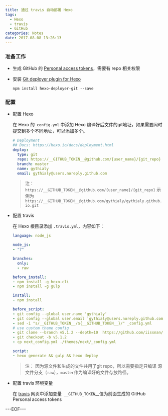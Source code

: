 ```yaml
---
title: 通过 travis 自动部署 Hexo
tags:
  - Hexo
  - travis
  - GitHub
categories: Notes
date: 2017-08-08 13:26:13
---
```





### 准备工作

- 生成 GitHub 的 [Personal access tokens](https://github.com/settings/tokens)，需要有 repo 相关权限

- 安装 [Git deployer plugin for Hexo](https://github.com/hexojs/hexo-deployer-git)
  ```shell
  npm install hexo-deployer-git --save
  ```

### 配置

- 配置 Hexo

  在 Hexo 的`_config.yml` 中添加 Hexo 编译好后文件的git地址，如果需要同时提交到多个不同地址，可以添加多个。

  ```yaml
  # Deployment
  ## Docs: https://hexo.io/docs/deployment.html
  deploy:
    type: git
    repo: https://__GITHUB_TOKEN__@github.com/{user_name}/{git_repo}
    branch: master
    name: gythialy
    email: gythialy@users.noreply.github.com
  ```
  > 注：`https://__GITHUB_TOKEN__@github.com/{user_name}/{git_repo}`  示例为 `https://__GITHUB_TOKEN__@github.com/gythialy/gythialy.github.io.git`

- 配置 travis 

  在 Hexo 根目录添加 `.travis.yml`，内容如下：

  ```yaml
  language: node_js

  node_js:
  - "7"

  branches:
    only:
    - raw

  before_install:
  - npm install -g hexo-cli
  - npm install -g gulp

  install:
  - npm install

  before_script:
  - git config --global user.name 'gythialy'
  - git config --global user.email 'gythialy@users.noreply.github.com'
  - sed -i "s/__GITHUB_TOKEN__/${__GITHUB_TOKEN__}/" _config.yml
  # use custom theme config
  - git clone --branch v5.1.2 --depth=10  https://github.com/iissnan/hexo-theme-next.git themes/next
  - git checkout -b v5.1.2
  - cp next_config.yml ./themes/next/_config.yml

  script:
  - hexo generate && gulp && hexo deploy
  ```

  > 注： 因为源文件和生成的文件共用了git repo，所以需要指定只编译 源文件分支（`raw`），`master`作为编译好的文件存放路径。
  >

- 配置 travis 环境变量

  在 [travis][1] 网页中添加变量` __GITHUB_TOKEN`__值为前面生成的 GitHub  Personal access tokens

  [1]: https://travis-ci.org/ "Travis CI"


---EOF---